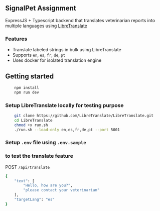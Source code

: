 ## SignalPet Assignment

ExpressJS + Typescript backend that translates veterinarian reports into multiple languages using [LibreTranslate](https://libretranslate.com)

### Features

- Translate labeled strings in bulk using LibreTranslate
- Supports `en`, `es`, `fr`, `de`, `pt`
- Uses docker for isolated translation engine

## Getting started

```bash
    npm install
    npm run dev
```

### Setup LibreTranslate locally for testing purpose

```bash
    git clone https://github.com/LibreTranslate/LibreTranslate.git
    cd LibreTranslate
    chmod +x run.sh
    ./run.sh --load-only en,es,fr,de,pt --port 5001
```

### Setup `.env` file using `.env.sample`

### to test the translate feature

POST `/api/translate`

```bash
{
    "text": [
        "Hello, how are you?",
        "please contact your veterinarian"
    ],
    "targetLang": "es"
}
```
